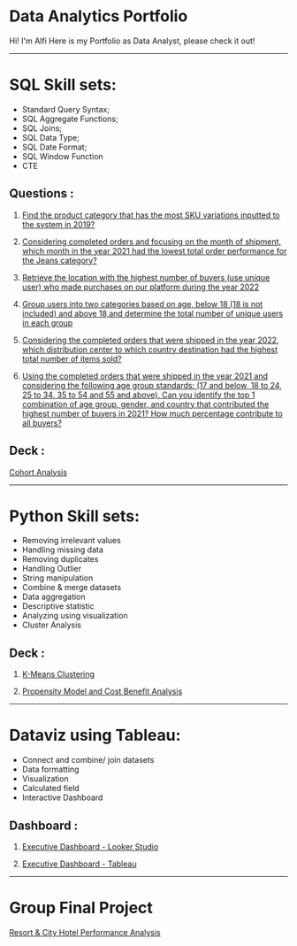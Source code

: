 # Data Analytics Portfolio

Hi! I'm Alfi
Here is my Portfolio as Data Analyst, please check it out!



----

# SQL Skill sets:

- Standard Query Syntax;
- SQL Aggregate Functions;
- SQL Joins;
- SQL Data Type;
- SQL Date Format;
- SQL Window Function
- CTE

 ## Questions :

1. <a href="https://console.cloud.google.com/bigquery?sq=279153568610:764efbf053d540869102bfd0a85866d4"> Find the product category that has the most SKU variations inputted to the system in 2019?</a>

2. <a href="https://console.cloud.google.com/bigquery?sq=279153568610:3564fdb028c84f09b9144f65e7d7bff1"> Considering completed orders and focusing on the month of shipment, which month in the year 2021 had the lowest total order performance for the Jeans category?</a>

3. <a href="https://console.cloud.google.com/bigquery?sq=279153568610:c734f7240bc74081b84c2abc52395083"> Retrieve the location with the highest number of buyers (use unique user) who made purchases on our platform during the year 2022</a>

4. <a href="https://console.cloud.google.com/bigquery?sq=279153568610:1092f0a0f85749d88017fdf951652c84"> Group users into two categories based on age, below 18 (18 is not included) and above 18,and determine the total number of unique users in each group</a>

5. <a href="https://console.cloud.google.com/bigquery?sq=279153568610:f39461ccd2bf4ce8b3a1fd65d5053f54"> Considering the completed orders that were shipped in the year 2022, which distribution center to which country destination had the highest total number of items sold?</a>

6. <a href="https://console.cloud.google.com/bigquery?sq=279153568610:b45d3f1012094304a47e1fc2e879be49"> Using the completed orders that were shipped in the year 2021 and considering the following age group standards: (17 and below, 18 to 24, 25 to 34, 35 to 54 and 55 and above). Can you identify the top 1 combination of age group, gender, and country that contributed the highest number of buyers in 2021? How much percentage contribute to all buyers?</a>

 ## Deck :
 <a href="https://drive.google.com/file/d/1sh7g-aYHkK80zTlfhqZdGR3Fav-RSpwt/view?usp=sharing"> Cohort Analysis</a>

----

# Python Skill sets:
- Removing irrelevant values
- Handling missing data
- Removing duplicates
- Handling Outlier
- String manipulation
- Combine & merge datasets
- Data aggregation
- Descriptive statistic
- Analyzing using visualization
- Cluster Analysis

 ## Deck :
 1. <a href="https://drive.google.com/file/d/1lr7-CdGvwjA-kRFZnNyaExL8eS5jEuOk/view?usp=share_link"> K-Means Clustering</a>

 2. <a href="https://drive.google.com/file/d/1Orf3hMIsha8nYSwWAnfvVu2Obc3E35QM/view?usp=share_link"> Propensity Model and Cost Benefit Analysis</a>

----

# Dataviz using Tableau:

- Connect and combine/ join datasets
- Data formatting
- Visualization
- Calculated field
- Interactive Dashboard

 ## Dashboard :
1. <a href="https://lookerstudio.google.com/reporting/653b8112-1059-42a9-92d2-ebf8ce79b3d5"> Executive Dashboard - Looker Studio</a>

2. <a href="https://public.tableau.com/views/W10W11_alfiana_ramdhan_intermediate/SambaDashboard?:language=en-GB&publish=yes&:display_count=n&:origin=viz_share_link"> Executive Dashboard - Tableau</a>

----

# Group Final Project
 <a href="https://drive.google.com/file/d/1_eyCvWRKKPaKEyyBk32ru90UqPDU4jc8/view?usp=sharing"> Resort & City Hotel Performance Analysis</a>
